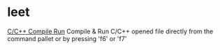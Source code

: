 # leet
[C/C++ Compile Run](https://marketplace.visualstudio.com/items?itemName=ms-vscode.cpptools)
Compile & Run C/C++ opened file directly from the command pallet or by pressing 'f6' or 'f7'



